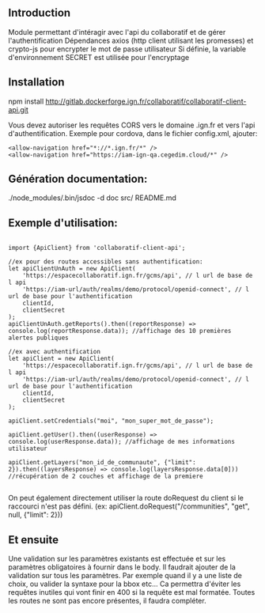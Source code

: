 ## Introduction

Module permettant d'intéragir avec l'api du collaboratif et de gérer l'authentification
Dépendances axios (http client utilisant les promesses) et crypto-js pour encrypter le mot de passe utilisateur
Si définie, la variable d'environnement SECRET est utilisée pour l'encryptage

## Installation

npm install http://gitlab.dockerforge.ign.fr/collaboratif/collaboratif-client-api.git

Vous devez autoriser les requêtes CORS vers le domaine .ign.fr et vers l'api d'authentification. Exemple pour cordova, dans le fichier config.xml, ajouter:

```
<allow-navigation href="*://*.ign.fr/*" />
<allow-navigation href="https://iam-ign-qa.cegedim.cloud/*" />
```

## Génération documentation:

./node_modules/.bin/jsdoc -d doc src/ README.md

## Exemple d'utilisation:

```

import {ApiClient} from 'collaboratif-client-api';

//ex pour des routes accessibles sans authentification:
let apiClientUnAuth = new ApiClient(
    'https://espacecollaboratif.ign.fr/gcms/api', // l url de base de l api
    'https://iam-url/auth/realms/demo/protocol/openid-connect', // l url de base pour l'authentification
    clientId,
    clientSecret
);
apiClientUnAuth.getReports().then((reportResponse) => console.log(reportResponse.data)); //affichage des 10 premières alertes publiques

//ex avec authentification
let apiClient = new ApiClient(
    'https://espacecollaboratif.ign.fr/gcms/api', // l url de base de l api
    'https://iam-url/auth/realms/demo/protocol/openid-connect', // l url de base pour l'authentification
    clientId,
    clientSecret
);

apiClient.setCredentials("moi", "mon_super_mot_de_passe");

apiClient.getUser().then((userResponse) => console.log(userResponse.data)); //affichage de mes informations utilisateur

apiClient.getLayers("mon_id_de_communaute", {"limit": 2}).then((layersResponse) => console.log(layersResponse.data[0])) //récupération de 2 couches et affichage de la premiere


```

On peut également directement utiliser la route doRequest du client si le raccourci n'est pas défini. (ex: apiClient.doRequest("/communities", "get", null, {"limit": 2}))

## Et ensuite

Une validation sur les paramètres existants est effectuée et sur les paramètres obligatoires à fournir dans le body. Il faudrait ajouter de la validation sur tous les paramètres. Par exemple quand il y a une liste de choix, ou valider la syntaxe pour la bbox etc... Ca permettra d'éviter les requêtes inutiles qui vont finir en 400 si la requête est mal formatée.
Toutes les routes ne sont pas encore présentes, il faudra compléter.